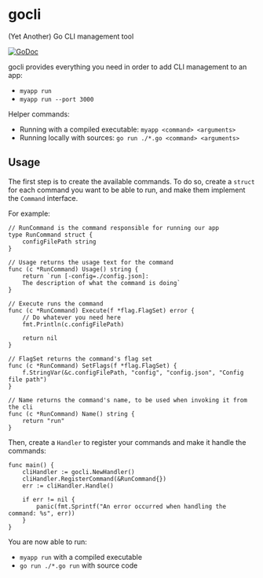 # gocli
(Yet Another) Go CLI management tool

[![GoDoc](https://godoc.org/github.com/Aziule/gocli?status.svg)](https://godoc.org/github.com/Aziule/gocli)

gocli provides everything you need in order to add CLI management to an app:
- `myapp run`
- `myapp run --port 3000`

Helper commands:
- Running with a compiled executable: `myapp <command> <arguments>`
- Running locally with sources: `go run ./*.go <command> <arguments>`

## Usage

The first step is to create the available commands. To do so, create a `struct` for each command you want to be able to run, and make them
implement the `Command` interface.

For example:

```golang
// RunCommand is the command responsible for running our app
type RunCommand struct {
	configFilePath string
}

// Usage returns the usage text for the command
func (c *RunCommand) Usage() string {
	return `run [-config=./config.json]:
	The description of what the command is doing`
}

// Execute runs the command
func (c *RunCommand) Execute(f *flag.FlagSet) error {
	// Do whatever you need here
	fmt.Println(c.configFilePath)

	return nil
}

// FlagSet returns the command's flag set
func (c *RunCommand) SetFlags(f *flag.FlagSet) {
	f.StringVar(&c.configFilePath, "config", "config.json", "Config file path")
}

// Name returns the command's name, to be used when invoking it from the cli
func (c *RunCommand) Name() string {
	return "run"
}
```

Then, create a `Handler` to register your commands and make it handle the commands:

```golang
func main() {
	cliHandler := gocli.NewHandler()
	cliHandler.RegisterCommand(&RunCommand{})
	err := cliHandler.Handle()

	if err != nil {
		panic(fmt.Sprintf("An error occurred when handling the command: %s", err))
	}
}
```

You are now able to run:
- `myapp run` with a compiled executable
- `go run ./*.go run` with source code
